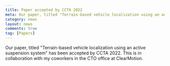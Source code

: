 ```yaml
---
title: Paper accepted by CCTA 2022
meta: Our paper, titled "Terrain-based vehicle localization using an active suspension system" has been accepted by CCTA 2022
category: news
layout: news
comments: true
tag: [Papers]
---
```


Our paper, titled "Terrain-based vehicle localization using an active suspension system" has been accepted by CCTA 2022. This is in collaboration with my coworkers in the CTO office at ClearMotion.